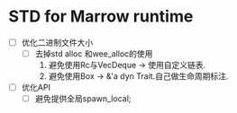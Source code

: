 # STD for Marrow runtime

- [ ] 优化二进制文件大小
  - [ ] 去掉std alloc 和wee_alloc的使用
    1. 避免使用Rc与VecDeque -> 使用自定义链表.
    2. 避免使用Box -> &'a dyn Trait.自己做生命周期标注.
- [ ] 优化API
  - [ ] 避免提供全局spawn_local;